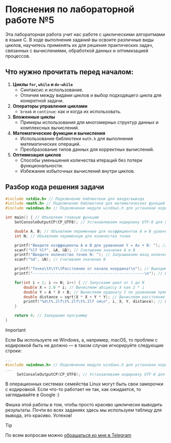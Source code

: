 # Пояснения по лабораторной работе №5

Эта лабораторная работа учит нас работе с циклическими алгоритмами в языке C. В ходе выполнения заданий вы освоите различные виды циклов, научитесь применять их для решения практических задач, связанных с вычислениями, обработкой данных и оптимизацией процессов.

## Что нужно прочитать перед началом:
1. **Циклы `for`, `while` и `do-while`**
    - Синтаксис и использование.
    - Отличия между видами циклов и выбор подходящего цикла для конкретной задачи.
2. **Операторы управления циклами**
    - `break` и `continue`: как и когда их использовать.
3. **Вложенные циклы**
    - Примеры использования для многомерных структур данных и комплексных вычислений.
4. **Математические функции и вычисления**
    - Использование библиотеки `math.h` для выполнения математических операций.
    - Преобразование типов данных для корректных вычислений.
5. **Оптимизация циклов**
    - Способы уменьшения количества итераций без потери функциональности.
    - Избежание избыточных вычислений внутри циклов.

## Разбор кода решения задачи

```c
#include <stdio.h> // Подключение библиотеки для ввода/вывода
#include <math.h> // Подключение библиотеки для математических функций
#include <windows.h> // Подключение модуля windows.h для установки кодировки вывода

int main() { // Объявляем главную функцию
    SetConsoleOutputCP(CP_UTF8); // Устанавливаем кодировку UTF-8 для корректного отображения русских символов

    double A, B; // Объявляем переменные для коэффициентов A и B уравнения прямой
    int N; // Объявляем переменную для количества точек

    printf("Введите коэффициенты A и B для уравнения Y = Ax + B: "); // Запрашиваем ввод коэффициентов A и B
    scanf("%lf %lf", &A, &B); // Считываем значения A и B
    printf("Введите количество точек N: "); // Запрашиваем ввод количества точек N
    scanf("%d", &N); // Считываем значение N

    printf("Точка\tX\tY\tРасстояние от начала координат\n"); // Выводим заголовок таблицы
    printf("-------------------------------------------------\n"); // Выводим разделительную линию

    for(int i = 1; i <= N; i++) { // Запускаем цикл от 1 до N
        double X = 2.0 * i; // Вычисляем абсциссу X как 2 * i
        double Y = A * X + B; // Вычисляем ординату Y по уравнению прямой Y = Ax + B
        double distance = sqrt(X * X + Y * Y); // Вычисляем расстояние от начала координат до точки (X, Y) по формуле расстояния
        printf("%d\t%.2lf\t%.2lf\t%.2lf см\n", i, X, Y, distance); // Выводим номер точки, координаты X и Y, и расстояние
    }

    return 0; // Завершаем программу
}

```

> [!IMPORTANT]
> Если Вы используете не Windows, а, например, macOS, то проблем с кодировкой быть не должно — в таком случае игнорируйте следующие строки:
> ```c
> ...
> #include <windows.h> // Подключение модуля windows.h для установки кодировки вывода
> ...
>      SetConsoleOutputCP(CP_UTF8); // Устанавливаем кодировку UTF-8 для вывода в консоли русских символов: иначе будут иероглифы
> ```
>
> В операционных системах семейства Linux могут быть свои заморочки с кодировкой. Если что-то работает не так, как ожидается, то заглядывайте в Google :)

Фишка этой работы в том, чтобы просто красиво циклически выводить результаты. Почти во всех заданиях здесь мы используем таблицу для вывода, это красиво. Успехов!

> [!TIP]
> По всем вопросам можно [обращаться ко мне в Telegram](https://t.me/plunkzy)